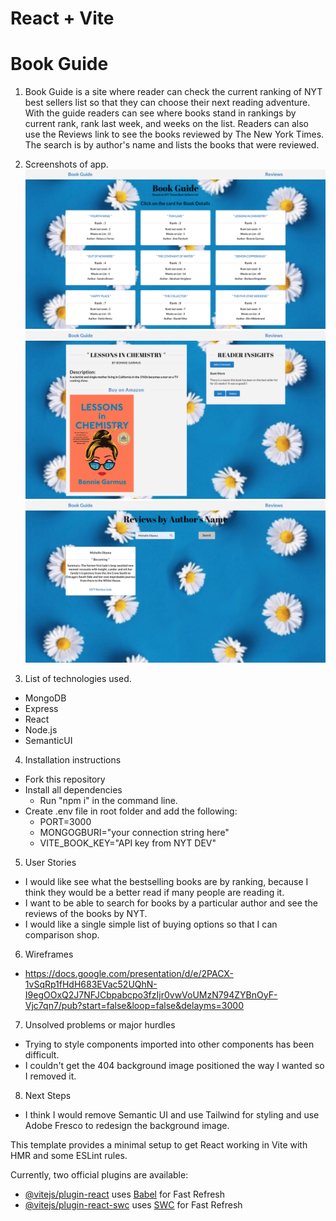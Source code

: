# React + Vite
# Book Guide

1. Book Guide is a site where reader can check the current ranking of NYT best sellers list so that they can choose their next reading adventure.
With the guide readers can see where books stand in rankings by current rank, rank last week, and weeks on the list.
Readers can also use the Reviews link to see the books reviewed by The New York Times.  The search is by author's name and lists the books that were reviewed.

2. Screenshots of app.
![Alt text](<Screenshot 2023-08-15 at 2.12.18 PM.png>)
![Alt text](<Screenshot 2023-08-15 at 2.17.48 PM.png>)
![Alt text](<Screenshot 2023-08-15 at 2.18.18 PM.png>)

3. List of technologies used.
  - MongoDB
  - Express
  - React
  - Node.js
  - SemanticUI

4. Installation instructions
  - Fork this repository
  - Install all dependencies
    - Run "npm i" in the command line.
  - Create .env file in root folder and add the following:
    - PORT=3000
    - MONGOGBURI="your connection string here"
    - VITE_BOOK_KEY="API key from NYT DEV"

5. User Stories
  - I would like see what the bestselling books are by ranking, because I think they would be a better read if many people are reading it.
  - I want to be able to search for books by a particular author and see the reviews of the books by NYT.
  - I would like a single simple list of buying options so that I can comparison shop.

6. Wireframes
  - https://docs.google.com/presentation/d/e/2PACX-1vSqRp1fHdH683EVac52UQhN-I9egOOxQ2J7NFJCbpabcpo3fzIjr0vwVoUMzN794ZYBnOyF-Vjc7qn7/pub?start=false&loop=false&delayms=3000

7. Unsolved problems or major hurdles
  - Trying to style components imported into other components has been difficult.
  - I couldn't get the 404 background image positioned the way I wanted so I removed it.

8. Next Steps
  - I think I would remove Semantic UI and use Tailwind for styling and use Adobe Fresco to redesign the background image.

This template provides a minimal setup to get React working in Vite with HMR and some ESLint rules.

Currently, two official plugins are available:

- [@vitejs/plugin-react](https://github.com/vitejs/vite-plugin-react/blob/main/packages/plugin-react/README.md) uses [Babel](https://babeljs.io/) for Fast Refresh
- [@vitejs/plugin-react-swc](https://github.com/vitejs/vite-plugin-react-swc) uses [SWC](https://swc.rs/) for Fast Refresh
